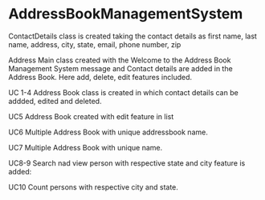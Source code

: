 # AddressBookManagementSystem

ContactDetails class is created taking the contact details as 
first name, last name, address, city, state, email, phone number, zip

Address Main class created with the Welcome to the Address Book 
Management System message and Contact details are added in the Address Book.
Here add, delete, edit features included.

UC 1-4 Address Book class is created in which contact details can be addded, edited and deleted.

UC5 Address Book created with edit feature in list

UC6 Multiple Address Book with unique addressbook name.

UC7 Multiple Address Book with unique name.

UC8-9 Search nad view person with respective state and city feature is added:

UC10  Count persons with respective city and state.






